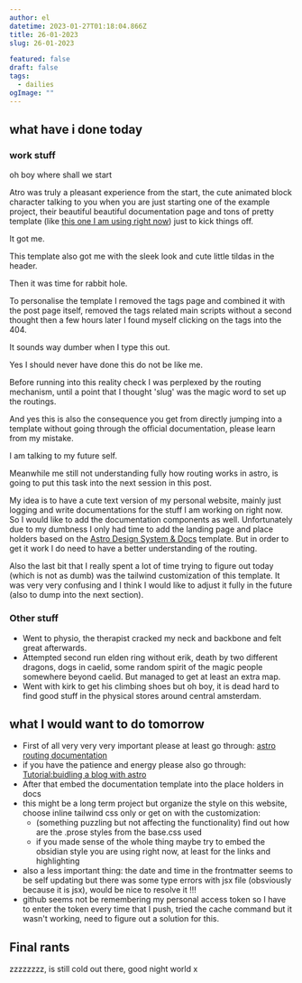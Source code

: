 ```yaml
---
author: el
datetime: 2023-01-27T01:18:04.866Z
title: 26-01-2023
slug: 26-01-2023

featured: false
draft: false
tags:
  - dailies
ogImage: ""
---
```


## what have i done today

### work stuff

oh boy where shall we start

Atro was truly a pleasant experience from the start, the cute animated block character talking to you when you are just starting one of the example project, their beautiful beautiful documentation page and tons of pretty template (like [this one I am using right now](https://github.com/satnaing/astro-paper)) just to kick things off.

It got me.

This template also got me with the sleek look and cute little tildas in the header.

Then it was time for rabbit hole.

To personalise the template I removed the tags page and combined it with the post page itself, removed the tags related main scripts without a second thought then a few hours later I found myself clicking on the tags into the 404.

It sounds way dumber when I type this out.

Yes I should never have done this do not be like me.

Before running into this reality check I was perplexed by the routing mechanism, until a point that I thought 'slug' was the magic word to set up the routings.

And yes this is also the consequence you get from directly jumping into a template without going through the official documentation, please learn from my mistake.

I am talking to my future self.

Meanwhile me still not understanding fully how routing works in astro, is going to put this task into the next session in this post.

My idea is to have a cute text version of my personal website, mainly just logging and write documentations for the stuff I am working on right now. So I would like to add the documentation components as well. Unfortunately due to my dumbness I only had time to add the landing page and place holders based on the [Astro Design System & Docs](https://astro.build/themes/details/astro-design-system/) template. But in order to get it work I do need to have a better understanding of the routing.

Also the last bit that I really spent a lot of time trying to figure out today (which is not as dumb) was the tailwind customization of this template. It was very very confusing and I think I would like to adjust it fully in the future (also to dump into the next section).

### Other stuff

- Went to physio, the therapist cracked my neck and backbone and felt great afterwards.
- Attempted second run elden ring without erik, death by two different dragons, dogs in caelid, some random spirit of the magic people somewhere beyond caelid. But managed to get at least an extra map.
- Went with kirk to get his climbing shoes but oh boy, it is dead hard to find good stuff in the physical stores around central amsterdam.

## what I would want to do tomorrow

- First of all very very very important please at least go through: [astro routing documentation](https://docs.astro.build/en/core-concepts/routing/)
- if you have the patience and energy please also go through: [Tutorial:buidling a blog with astro](https://docs.astro.build/en/tutorial/0-introduction/)
- After that embed the documentation template into the place holders in docs
- this might be a long term project but organize the style on this website, choose inline tailwind css only or get on with the customization:
  - (something puzzling but not affecting the functionality) find out how are the .prose styles from the base.css used
  - if you made sense of the whole thing maybe try to embed the obsidian style you are using right now, at least for the links and highlighting
- also a less important thing: the date and time in the frontmatter seems to be self updating but there was some type errors with jsx file (obsviously because it is jsx), would be nice to resolve it !!!
- github seems not be remembering my personal access token so I have to enter the token every time that I push, tried the cache command but it wasn't working, need to figure out a solution for this.

## Final rants

zzzzzzzz, is still cold out there, good night world x

